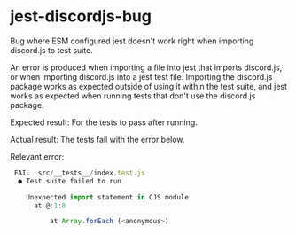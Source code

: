# jest-discordjs-bug
Bug where ESM configured jest doesn't work right when importing discord.js to test suite.

An error is produced when importing a file into jest that imports discord.js, or when importing discord.js into a jest test file. Importing the discord.js package works as expected outside of using it within the test suite, and jest works as expected when running tests that don't use the discord.js package. 

Expected result: For the tests to pass after running.

Actual result: The tests fail with the error below.

Relevant error:
```js
 FAIL  src/__tests__/index.test.js
  ● Test suite failed to run

    Unexpected import statement in CJS module.
      at @:1:8

          at Array.forEach (<anonymous>)



